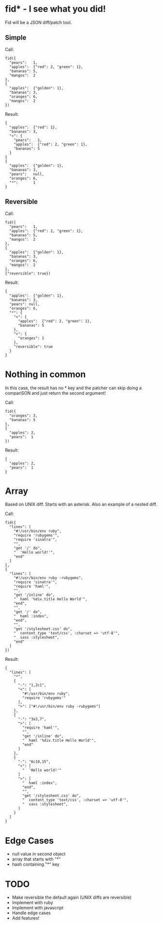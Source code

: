 # fid\* - I see what you did!

Fid will be a JSON diff/patch tool.

## Simple

Call:

    fid({
      "pears":   1,
      "apples":  {"red": 2, "green": 1},
      "bananas": 5,
      "mangos":  2
    },
    {
      "apples":  {"golden": 1},
      "bananas": 3,
      "oranges": 6,
      "mangos":  2
    })

Result:

    {
      "apples":  {"red": 1},
      "bananas": 3,
      "<": {
        "pears":   1,
        "apples":  {"red": 2, "green": 1},
        "bananas": 5
      }
    }
    {
      "apples":  {"golden": 1},
      "bananas": 3,
      "pears":   null,
      "oranges": 6,
      "*":       1
    }

## Reversible

Call:

    fid({
      "pears":   1,
      "apples":  {"red": 2, "green": 1},
      "bananas": 5,
      "mangos":  2
    },
    {
      "apples":  {"golden": 1},
      "bananas": 3,
      "oranges": 6,
      "mangos":  2
    },
    {"reversible": true})

Result:

    {
      "apples":  {"golden": 1},
      "bananas": 3,
      "pears": null,
      "oranges": 6,
      "*": {
        "<": {
          "apples":  {"red": 2, "green": 1},
          "bananas": 5
        },
        ">": {
          "oranges": 1
        },
        "reversible": true
      }
    }

# Nothing in common

In this case, the result has no \* key and the patcher can skip
doing a compariSON and just return the second argument!

Call:

    fid({
      "oranges": 3,
      "bananas": 5
    },
    {
      "apples": 2,
      "pears":  1
    })

Result:

    {
      "apples": 2,
      "pears":  1
    }

# Array

Based on UNIX diff. Starts with an asterisk. Also an example of a nested diff.

Call:

    fid({
      "lines": [
        "#!/usr/bin/env ruby",
        "require 'rubygems'",
        "require 'sinatra'",
        "",
        "get '/' do",
        "  'Hello world!'",
        "end"
      ]
    },
    {
      "lines": [
        "#!/usr/bin/env ruby -rubygems",
        "require 'sinatra'",
        "require 'haml'",
        "",
        "get '/inline' do",
        "  haml '%div.title Hello World'",
        "end",
        "",
        "get '/' do",
        "  haml :index",
        "end",
        "",
        "get '/stylesheet.css' do",
        "  content_type 'text/css', :charset => 'utf-8'",
        "  sass :stylesheet",
        "end"
      ]
    })

Result:

    {
      "lines": [
        "*",
        {
          "-": "1,2c1",
          "<": [
            "#!/usr/bin/env ruby",
            "require 'rubygems'"
          ],
          ">": ["#!/usr/bin/env ruby -rubygems"]
        },
        {
          "-": "3a3,7",
          ">": [
            "require 'haml'",
            "",
            "get '/inline' do",
            "  haml '%div.title Hello World'",
            "end"
          ]
        },
        {
          "-": "6c10,15",
          "<": [
            "  'Hello world!'"
          ]
          ">": [
            "  haml :index",
            "end",
            "",
            "get '/stylesheet.css' do",
            "  content_type 'text/css', :charset => 'utf-8'",
            "  sass :stylesheet",
          ]
        }
      ]
    }

# Edge Cases

* null value in second object
* array that starts with "\*"
* hash containing "\*" key

# TODO

* Make reversible the default again (UNIX diffs are reversible)
* Implement with ruby
* Implement with javascript
* Handle edge cases
* Add features!

